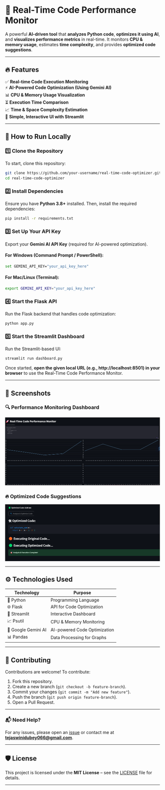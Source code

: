 # 🚀 Real-Time Code Performance Monitor

A powerful **AI-driven tool** that **analyzes Python code**, **optimizes it using AI**, and **visualizes performance metrics** in real-time. It monitors **CPU & memory usage**, estimates **time complexity**, and provides **optimized code suggestions**.

---

## 🔥 Features
✅ **Real-time Code Execution Monitoring**  
⚡ **AI-Powered Code Optimization (Using Gemini AI)**  
📊 **CPU & Memory Usage Visualization**  
⏳ **Execution Time Comparison**  
📈 **Time & Space Complexity Estimation**  
🎯 **Simple, Interactive UI with Streamlit**  

---

## 🚀 How to Run Locally

### 1️⃣ Clone the Repository  
To start, clone this repository:

```sh
git clone https://github.com/your-username/real-time-code-optimizer.git
cd real-time-code-optimizer
```

### 2️⃣ Install Dependencies  
Ensure you have **Python 3.8+** installed. Then, install the required dependencies:

```sh
pip install -r requirements.txt
```

### 3️⃣ Set Up Your API Key  
Export your **Gemini AI API Key** (required for AI-powered optimization).  

#### **For Windows (Command Prompt / PowerShell):**
```sh
set GEMINI_API_KEY="your_api_key_here"
```

#### **For Mac/Linux (Terminal):**
```sh
export GEMINI_API_KEY="your_api_key_here"
```

### 4️⃣ Start the Flask API  
Run the Flask backend that handles code optimization:

```sh
python app.py
```

### 5️⃣ Start the Streamlit Dashboard  
Run the Streamlit-based UI:

```sh
streamlit run dashboard.py
```

Once started, **open the given local URL (e.g., http://localhost:8501) in your browser** to use the Real-Time Code Performance Monitor.

---

## 📸 Screenshots  

### 🔍 **Performance Monitoring Dashboard**
![Dashboard](image.png)

### 🔥 **Optimized Code Suggestions**
![Optimized Code](image-1.png)

---

## ⚙️ Technologies Used  

| Technology | Purpose |
|------------|---------|
| 🐍 Python | Programming Language |
| 🌐 Flask | API for Code Optimization |
| 🎨 Streamlit | Interactive Dashboard |
| 📈 Psutil | CPU & Memory Monitoring |
| 🧠 Google Gemini AI | AI-powered Code Optimization |
| 📊 Pandas | Data Processing for Graphs |

---

## 🤝 Contributing  

Contributions are welcome! To contribute:  
1. Fork this repository.  
2. Create a new branch (`git checkout -b feature-branch`).  
3. Commit your changes (`git commit -m "Add new feature"`).  
4. Push the branch (`git push origin feature-branch`).  
5. Open a Pull Request.

---

### 📬 Need Help?  
For any issues, please open an [issue](https://github.com/Tejaswini0615/realtime-code-optimizer/issues) or contact me at **tejaswinidubey066@gmail.com**.

---
## 🛡 License
This project is licensed under the **MIT License** – see the [LICENSE](LICENSE) file for details.

---
